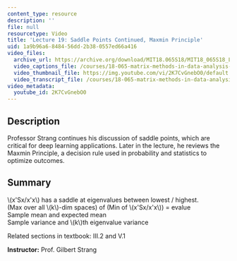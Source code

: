 ```yaml
---
content_type: resource
description: ''
file: null
resourcetype: Video
title: 'Lecture 19: Saddle Points Continued, Maxmin Principle'
uid: 1a9b96a6-8484-56dd-2b38-0557ed66a416
video_files:
  archive_url: https://archive.org/download/MIT18.065S18/MIT18_065S18_Lecture19_300k.mp4
  video_captions_file: /courses/18-065-matrix-methods-in-data-analysis-signal-processing-and-machine-learning-spring-2018/0115219bc6a75aca92df48dfa5398d22_2K7CvGnebO0.vtt
  video_thumbnail_file: https://img.youtube.com/vi/2K7CvGnebO0/default.jpg
  video_transcript_file: /courses/18-065-matrix-methods-in-data-analysis-signal-processing-and-machine-learning-spring-2018/756ed177370f2e49ffabf9c9e65a16ba_2K7CvGnebO0.pdf
video_metadata:
  youtube_id: 2K7CvGnebO0
---
```


Description
-----------

Professor Strang continues his discussion of saddle points, which are critical for deep learning applications. Later in the lecture, he reviews the Maxmin Principle, a decision rule used in probability and statistics to optimize outcomes.

Summary
-------

\\(x'Sx/x'x\\) has a saddle at eigenvalues between lowest / highest.  
(Max over all \\(k\\)-dim spaces) of (Min of \\(x'Sx/x'x\\)) = evalue  
Sample mean and expected mean  
Sample variance and \\(k\\)th eigenvalue variance

Related sections in textbook: III.2 and V.1

**Instructor:** Prof. Gilbert Strang